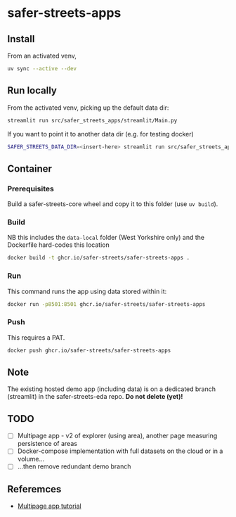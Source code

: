# safer-streets-apps

## Install

From an activated venv,

```sh
uv sync --active --dev
```

## Run locally

From the activated venv, picking up the default data dir:

```sh
streamlit run src/safer_streets_apps/streamlit/Main.py
```

If you want to point it to another data dir (e.g. for testing docker)

```sh
SAFER_STREETS_DATA_DIR=<insert-here> streamlit run src/safer_streets_apps/streamlit/Main.py
```


## Container

### Prerequisites

Build a safer-streets-core wheel and copy it to this folder (use `uv build`).

### Build

NB this includes the `data-local` folder (West Yorkshire only) and the Dockerfile hard-codes this location

```sh
docker build -t ghcr.io/safer-streets/safer-streets-apps .
```

### Run

This command runs the app using data stored within it:

```sh
docker run -p8501:8501 ghcr.io/safer-streets/safer-streets-apps
```

### Push

This requires a PAT.

```sh
docker push ghcr.io/safer-streets/safer-streets-apps
```


## Note

The existing hosted demo app (including data) is on a dedicated branch (streamlit) in the safer-streets-eda repo. **Do
not delete (yet)!**

## TODO

- [ ] Multipage app - v2 of explorer (using area), another page measuring persistence of areas
- [ ] Docker-compose implementation with full datasets on the cloud or in a volume...
- [ ] ...then remove redundant demo branch

## Referemces

- [Multipage app tutorial](https://docs.streamlit.io/get-started/tutorials/create-a-multipage-app)

